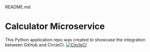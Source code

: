 README.md
# Calculator Microservice
This Python application repo was created to showcase the integration between GitHub and CircleCI.
[![CircleCI](https://circleci.com/gh/calculatormicroservice/calculatormicroservice.svg?style=svg)](https://app.circleci.com/pipelines/github/sam1502/calculatormicroservices)
